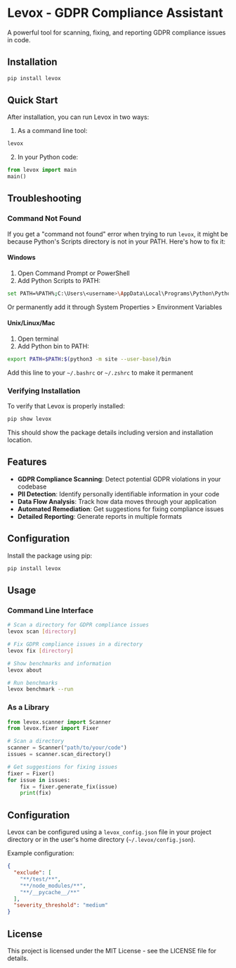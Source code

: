 # Levox - GDPR Compliance Assistant

A powerful tool for scanning, fixing, and reporting GDPR compliance issues in code.

## Installation

```bash
pip install levox
```

## Quick Start

After installation, you can run Levox in two ways:

1. As a command line tool:
```bash
levox
```

2. In your Python code:
```python
from levox import main
main()
```

## Troubleshooting

### Command Not Found

If you get a "command not found" error when trying to run `levox`, it might be because Python's Scripts directory is not in your PATH. Here's how to fix it:

#### Windows
1. Open Command Prompt or PowerShell
2. Add Python Scripts to PATH:
```bash
set PATH=%PATH%;C:\Users\<username>\AppData\Local\Programs\Python\Python3x\Scripts
```
Or permanently add it through System Properties > Environment Variables

#### Unix/Linux/Mac
1. Open terminal
2. Add Python bin to PATH:
```bash
export PATH=$PATH:$(python3 -m site --user-base)/bin
```
Add this line to your `~/.bashrc` or `~/.zshrc` to make it permanent

### Verifying Installation

To verify that Levox is properly installed:
```bash
pip show levox
```

This should show the package details including version and installation location.

## Features

- **GDPR Compliance Scanning**: Detect potential GDPR violations in your codebase
- **PII Detection**: Identify personally identifiable information in your code
- **Data Flow Analysis**: Track how data moves through your application
- **Automated Remediation**: Get suggestions for fixing compliance issues
- **Detailed Reporting**: Generate reports in multiple formats

## Configuration

Install the package using pip:

```bash
pip install levox
```

## Usage

### Command Line Interface

```bash
# Scan a directory for GDPR compliance issues
levox scan [directory]

# Fix GDPR compliance issues in a directory
levox fix [directory]

# Show benchmarks and information
levox about

# Run benchmarks
levox benchmark --run
```

### As a Library

```python
from levox.scanner import Scanner
from levox.fixer import Fixer

# Scan a directory
scanner = Scanner("path/to/your/code")
issues = scanner.scan_directory()

# Get suggestions for fixing issues
fixer = Fixer()
for issue in issues:
    fix = fixer.generate_fix(issue)
    print(fix)
```

## Configuration

Levox can be configured using a `levox_config.json` file in your project directory or in the user's home directory (`~/.levox/config.json`).

Example configuration:

```json
{
  "exclude": [
    "**/test/**",
    "**/node_modules/**",
    "**/__pycache__/**"
  ],
  "severity_threshold": "medium"
}
```

## License

This project is licensed under the MIT License - see the LICENSE file for details. 